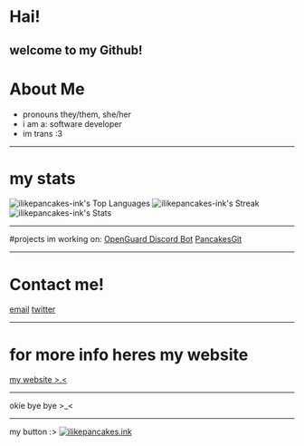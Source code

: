 # Hai!
welcome to my Github!
---
# About Me
- pronouns they/them, she/her
- i am a: software developer
- im trans :3
---
# my stats
![ilikepancakes-ink's Top Languages](https://github-readme-stats.vercel.app/api/top-langs/?username=ilikepancakes-ink&theme=vue-dark&show_icons=true&hide_border=true&layout=compact)
![ilikepancakes-ink's Streak](https://github-readme-streak-stats.herokuapp.com/?user=ilikepancakes-ink&theme=vue-dark&hide_border=true)
![ilikepancakes-ink's Stats](https://github-readme-stats.vercel.app/api?username=ilikepancakes-ink&theme=vue-dark&show_icons=true&hide_border=true&count_private=true)

---
#projects im working on:
[OpenGuard Discord Bot](https://github.com/discordaimod/openguard)
[PancakesGit](https://github.com/ilikepancakes-ink/pancakesgit)

---
# Contact me!
[email](mailto:whatsgoodiegang@ilikepancakes.ink)
[twitter](https://x.com/Ilikepancakesin)

---
# for more info heres my website 
[my website >.<](https://ilikepancakes.ink)

---
okie bye bye >_<




























---
my button :>
       [![ilikepancakes.ink](https://ilikepancakes.ink/buttons/button1.png)](https://ilikepancakes.ink)
